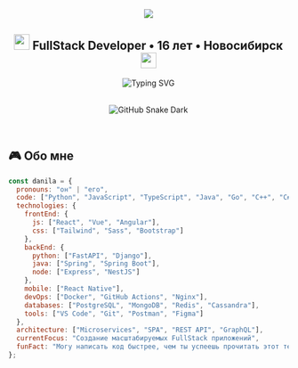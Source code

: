 <div align="center">

<!-- Анимированный хедер -->
<img src="https://capsule-render.vercel.app/api?type=waving&color=8A2BE2&height=200&section=header&text=Данила%20Кислов&fontSize=50&fontColor=ffffff&animation=fadeIn&fontAlignY=35" />

<!-- Анимированный текст -->
<h2>
  <img src="https://media.giphy.com/media/hvRJCLFzcasrR4ia7z/giphy.gif" width="28"> 
  FullStack Developer • 16 лет • Новосибирск
  <img src="https://media.giphy.com/media/hvRJCLFzcasrR4ia7z/giphy.gif" width="28">
</h2>

<!-- Анимированные иконки -->
<div>
  <img src="https://readme-typing-svg.herokuapp.com/?font=Fira+Code&weight=600&size=24&duration=4000&pause=1000&color=8A2BE2&center=true&vCenter=true&width=600&lines=🔥+BackEnd+%2B+FrontEnd+Developer;💜+Создаю+инновационные+решения;🚀+Осваиваю+новые+технологии+ежедневно;🎯+Мечтаю+о+больших+проектах" alt="Typing SVG" />
</div>

<br/>

<!-- 3D анимированные карточки -->
<div align="center">
  
  ![GitHub Snake Dark](https://github.com/k1siv/k1siv/blob/output/github-contribution-grid-snake-dark.svg?palette=github-dark)

</div>

</div>

<br/>

## 🎮 Обо мне

```javascript
const danila = {
  pronouns: "он" | "его",
  code: ["Python", "JavaScript", "TypeScript", "Java", "Go", "C++", "C#"],
  technologies: {
    frontEnd: {
      js: ["React", "Vue", "Angular"],
      css: ["Tailwind", "Sass", "Bootstrap"]
    },
    backEnd: {
      python: ["FastAPI", "Django"],
      java: ["Spring", "Spring Boot"],
      node: ["Express", "NestJS"]
    },
    mobile: ["React Native"],
    devOps: ["Docker", "GitHub Actions", "Nginx"],
    databases: ["PostgreSQL", "MongoDB", "Redis", "Cassandra"],
    tools: ["VS Code", "Git", "Postman", "Figma"]
  },
  architecture: ["Microservices", "SPA", "REST API", "GraphQL"],
  currentFocus: "Создание масштабируемых FullStack приложений",
  funFact: "Могу написать код быстрее, чем ты успеешь прочитать этот текст! 🚀"
};